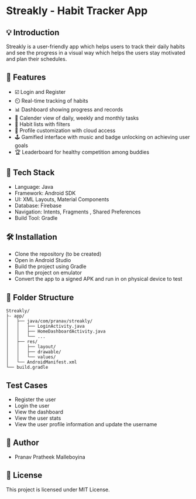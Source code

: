 # Streakly - Habit Tracker App

## 💡 Introduction
Streakly is a user-friendly app which helps users to track their daily habits and see the progress in a visual way which helps the users stay motivated and plan their schedules.

## 🚀 Features
- ☑️ Login and Register
- ⏲️ Real-time tracking of habits
- 📊 Dashboard showing progress and records
- 📅 Calender view of daily, weekly and monthly tasks
- 📝 Habit lists with filters
- 🔩 Profile customization with cloud access
- 🕹️ Gamified interface with music and badge unlocking on achieving user goals
- 🏆 Leaderboard for healthy competition among buddies

## 🧱 Tech Stack
- Language: Java
- Framework: Android SDK
- UI: XML Layouts, Material Components
- Database: Firebase
- Navigation: Intents, Fragments , Shared Preferences
- Build Tool: Gradle

## 🛠️ Installation
- Clone the repository (to be created)
- Open in Android Studio
- Build the project using Gradle
- Run the project on emulator
- Convert the app to a  signed APK and run in on physical device to test

## 📂 Folder Structure
```
Streakly/
├- app/
│   ├── java/com/pranav/streakly/
│   │   ├── LoginActivity.java
│   │   ├── HomeDashboardActivity.java
│   │   └── ...
│   ├── res/
│   │   ├── layout/
│   │   ├── drawable/
│   │   └── values/
│   └── AndroidManifest.xml
└── build.gradle

```

## Test Cases 
- Register the user
- Login the user 
- View the dashboard
- View the user stats
- View the user profile information and update the username

## 📝 Author
- Pranav Pratheek Malleboyina

## 📃 License
This project is licensed under MIT License.
